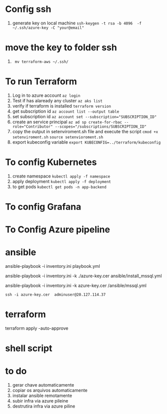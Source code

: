 # Config ssh
1. generate key on local machine
`ssh-keygen -t rsa -b 4096  -f ~/.ssh/azure-key -C "your@email"`

# move the key to folder ssh 
1. ` mv terraform-aws ~/.ssh/`

# To run Terraform
1. Log in to azure account
`az login`
2. Test if has alaready any cluster
`az aks list`
3. verify if terraform is installed
`terraform version`
4. get subscription id
`az account list --output table`
5. set subscription id
`az account set --subscription="SUBSCRIPTION_ID"`
6. create an service principal
`az ad sp create-for-rbac --role="Contributor" --scopes="/subscriptions/SUBSCRIPTION_ID"`
6. copy the output in setenviroment.sh file and execute the script
`cmod +x setenviroment.sh`
`source setenvioroment.sh`
7. export kubeconfig variable
`export KUBECONFIG=../terraform/kubeconfig`

# To config Kubernetes
1. create namespace
`kubectl apply -f namespace`
3. apply deployment
`kubectl apply -f deployment`
3. to get pods
`kubectl get pods -n app-backend`
# To config Grafana

# To Config Azure pipeline



# ansible
ansible-playbook -i inventory.ini playbook.yml

ansible-playbook -i inventory.ini -k ./azure-key.cer ansible/install_mssql.yml

ansible-playbook -i inventory.ini -k azure-key.cer /ansible/mssql.yml


`ssh -i azure-key.cer  adminuser@20.127.114.37`



# terraform
terraform apply -auto-approve
# shell script




# to do
1. gerar chave automaticamente
2. copiar os arquivos automaticamente
3. instalar ansible remotamente
4. subir infra via azure pileine
5. destrutira infra via azure piline